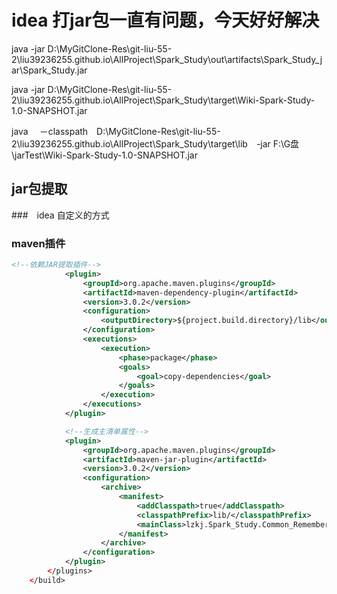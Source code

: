 # idea 打jar包一直有问题，今天好好解决

java -jar D:\MyGitClone-Res\git-liu-55-2\liu39236255.github.io\AllProject\Spark_Study\out\artifacts\Spark_Study_jar\Spark_Study.jar


java -jar D:\MyGitClone-Res\git-liu-55-2\liu39236255.github.io\AllProject\Spark_Study\target\Wiki-Spark-Study-1.0-SNAPSHOT.jar

java 　－classpath　D:\MyGitClone-Res\git-liu-55-2\liu39236255.github.io\AllProject\Spark_Study\target\lib　-jar F:\G盘\jarTest\Wiki-Spark-Study-1.0-SNAPSHOT.jar

## jar包提取

###　idea 自定义的方式

###  maven插件

```xml
<!--依赖JAR提取插件-->
            <plugin>
                <groupId>org.apache.maven.plugins</groupId>
                <artifactId>maven-dependency-plugin</artifactId>
                <version>3.0.2</version>
                <configuration>
                    <outputDirectory>${project.build.directory}/lib</outputDirectory>
                </configuration>
                <executions>
                    <execution>
                        <phase>package</phase>
                        <goals>
                            <goal>copy-dependencies</goal>
                        </goals>
                    </execution>
                </executions>
            </plugin>

            <!--生成主清单属性-->
            <plugin>
                <groupId>org.apache.maven.plugins</groupId>
                <artifactId>maven-jar-plugin</artifactId>
                <version>3.0.2</version>
                <configuration>
                    <archive>
                        <manifest>
                            <addClasspath>true</addClasspath>
                            <classpathPrefix>lib/</classpathPrefix>
                            <mainClass>lzkj.Spark_Study.Common_Remember.simplecore_test.ConfigurationTest</mainClass>
                        </manifest>
                    </archive>
                </configuration>
            </plugin>
        </plugins>
    </build>
```
